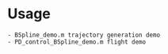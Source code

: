 # Usage  

    - BSpline_demo.m trajectory generation demo
    - PD_control_BSpline_demo.m flight demo